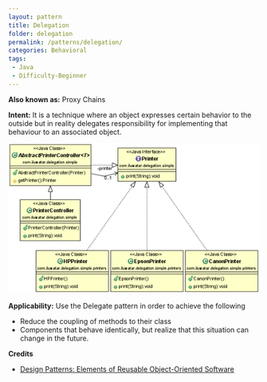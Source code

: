 ```yaml
---
layout: pattern
title: Delegation
folder: delegation
permalink: /patterns/delegation/
categories: Behavioral
tags:
 - Java
 - Difficulty-Beginner
---
```


**Also known as:** Proxy Chains

**Intent:** It is a technique where an object expresses certain behavior to the outside but in 
reality delegates responsibility for implementing that behaviour to an associated object. 

![alt text](./etc/delegation.png "Delegate")

**Applicability:** Use the Delegate pattern in order to achieve the following

* Reduce the coupling of methods to their class
* Components that behave identically, but realize that this situation can change in the future.

**Credits**

* [Design Patterns: Elements of Reusable Object-Oriented Software](http://www.amazon.com/Design-Patterns-Elements-Reusable-Object-Oriented/dp/0201633612)
